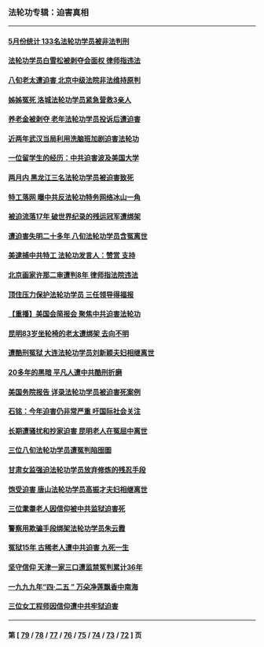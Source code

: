 ### 法轮功专辑：迫害真相
---
#### [5月份统计 133名法轮功学员被非法判刑](../../pages/nf4379/n14013124.md?06120430) 
#### [法轮功学员白雪松被剥夺会面权 律师指违法](../../pages/nf4379/n14012545.md?06120430) 
#### [八旬老太遭迫害 北京中级法院非法维持原判](../../pages/nf4379/n14011579.md?06120430) 
#### [姊姊冤死 洛城法轮功学员紧急营救3亲人](../../pages/nf4379/n14011859.md?06120430) 
#### [养老金被剥夺 老年法轮功学员投诉后遭迫害](../../pages/nf4379/n14011154.md?06120430) 
#### [近两年武汉当局利用洗脑班加剧迫害法轮功](../../pages/nf4379/n14009413.md?06120430) 
#### [一位留学生的经历：中共迫害波及美国大学](../../pages/nf4379/n14008375.md?06120430) 
#### [两月内 黑龙江三名法轮功学员被迫害致死](../../pages/nf4379/n14006552.md?06120430) 
#### [特工落网 曝中共反法轮功特务网络冰山一角](../../pages/nf4379/n14006412.md?06120430) 
#### [被迫流落17年 破世界纪录的残运冠军遭绑架](../../pages/nf4379/n14006004.md?06120430) 
#### [遭迫害失明二十多年 八旬法轮功学员含冤离世](../../pages/nf4379/n14005431.md?06120430) 
#### [美逮捕中共特工 法轮功发言人：赞赏 支持](../../pages/nf4379/n14005107.md?06120430) 
#### [北京画家许那二审遭判8年 律师指法院违法](../../pages/nf4379/n14004182.md?06120430) 
#### [顶住压力保护法轮功学员 三任领导得福报](../../pages/nf4379/n14002440.md?06120430) 
#### [【重播】美国会简报会 聚焦中共迫害法轮功](../../pages/nf4379/n14002932.md?06120430) 
#### [昆明83岁坐轮椅的老太遭绑架 去向不明](../../pages/nf4379/n14000874.md?06120430) 
#### [遭酷刑冤狱 大连法轮功学员刘新颖夫妇相继离世](../../pages/nf4379/n13998111.md?06120430) 
#### [20多年的黑暗 平凡人遭中共酷刑折磨](../../pages/nf4379/n13997976.md?06120430) 
#### [美国务院报告 详录法轮功学员被迫害死案例](../../pages/nf4379/n13997752.md?06120430) 
#### [石铭：今年迫害仍非常严重 吁国际社会关注](../../pages/nf4379/n13996099.md?06120430) 
#### [长期遭骚扰和抄家迫害 昆明老人在冤屈中离世](../../pages/nf4379/n13990487.md?06120430) 
#### [三位八旬法轮功学员遭冤判陷囹圄](../../pages/nf4379/n13988869.md?06120430) 
#### [甘肃女监强迫法轮功学员放弃修炼的残忍手段](../../pages/nf4379/n13988053.md?06120430) 
#### [饱受迫害 唐山法轮功学员高振才夫妇相继离世](../../pages/nf4379/n13987209.md?06120430) 
#### [三位耄耋老人因信仰被中共监狱迫害死](../../pages/nf4379/n13986618.md?06120430) 
#### [警察用欺骗手段绑架法轮功学员朱云霞](../../pages/nf4379/n13985959.md?06120430) 
#### [冤狱15年 古稀老人遭中共迫害 九死一生](../../pages/nf4379/n13985199.md?06120430) 
#### [坚守信仰 天津一家三口遭监禁冤判累计36年](../../pages/nf4379/n13983791.md?06120430) 
#### [一九九九年“四·二五 ” 万朵净莲飘香中南海](../../pages/nf4379/n13984266.md?06120430) 
#### [三位女工程师因信仰遭中共牢狱迫害](../../pages/nf4379/n13982891.md?06120430) 

---
#### 第 [ [79](./79.md?06120430) / [78](./78.md?06120430) / [77](./77.md?06120430) / [76](./76.md?06120430) / [75](./75.md?06120430) / [74](./74.md?06120430) / [73](./73.md?06120430) / [72](./72.md?06120430) ] 页

